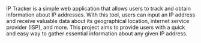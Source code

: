 IP Tracker is a simple web application that allows users to track and obtain information about IP addresses. With this tool, users can input an IP address and receive valuable data about its geographical location, internet service provider (ISP), and more. This project aims to provide users with a quick and easy way to gather essential information about any given IP address.
